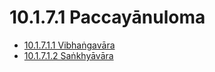 # 10.1.7.1 Paccayānuloma

* [10.1.7.1.1 Vibhaṅgavāra](10.1.7.1/10.1.7.1.1.md)
* [10.1.7.1.2 Saṅkhyāvāra](10.1.7.1/10.1.7.1.2.md)
